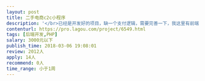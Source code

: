 ```yaml
---                
layout: post       
title: 二手电商c2c小程序           
description: '</br>已经是开发好的项目，缺一个支付逻辑，需要完善一下，我这里有前端配合，一起调试</br>C2C的支付逻辑，微信支付，小程序</br>'     
contenturl: https://pro.lagou.com/project/6549.html      
tags: [后端开发,PHP]            
salary: 3000元以下          
publish_time: 2018-03-06 19:08:01         
review: 2012人                   
apply: 14人                   
recommend: 0人                   
time_range: 小于1周              
---                 
```

